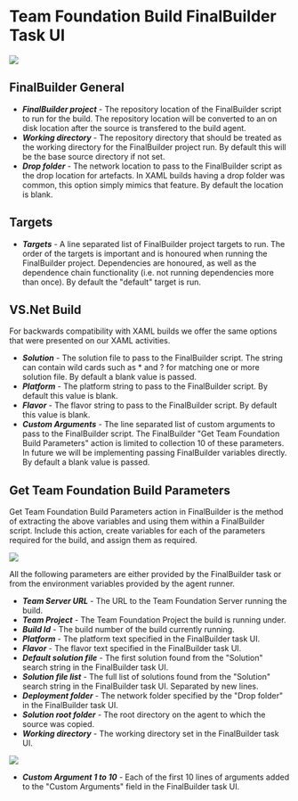 Team Foundation Build FinalBuilder Task UI
==========================================

![](https://github.com/VSoftTechnologies/FinalBuilderTFS/blob/master/docs/images/FinalBuilderTaskOptionsAll.png)

FinalBuilder General
----------------------

* ***FinalBuilder project*** - The repository location of the FinalBuilder script to run for the build. The repository location will be converted to an on disk location after the source is transfered to the build agent. 
* ***Working directory*** - The repository directory that should be treated as the working directory for the FinalBuilder project run. By default this will be the base source directory if not set. 
* ***Drop folder*** - The network location to pass to the FinalBuilder script as the drop location for artefacts. In XAML builds having a drop folder was common, this option simply mimics that feature. By default the location is blank. 

Targets
----------------------

* ***Targets*** - A line separated list of FinalBuilder project targets to run. The order of the targets is important and is honoured when running the FinalBuilder project. Dependencies are honoured, as well as the dependence chain functionality (i.e. not running dependencies more than once). By default the "default" target is run.

VS.Net Build
----------------------

For backwards compatibility with XAML builds we offer the same options that were presented on our XAML activities. 

* ***Solution*** - The solution file to pass to the FinalBuilder script. The string can contain wild cards such as * and ? for matching one or more solution file. By default a blank value is passed. 
* ***Platform*** - The platform string to pass to the FinalBuilder script. By default this value is blank. 
* ***Flavor*** - The flavor string to pass to the FinalBuilder script. By default this value is blank. 
* ***Custom Arguments*** - The line separated list of custom arguments to pass to the FinalBuilder script. The FinalBuilder "Get Team Foundation Build Parameters" action is limited to collection 10 of these parameters. In future we will be implementing passing FinalBuilder variables directly. By default a blank value is passed. 

Get Team Foundation Build Parameters
----------------------

Get Team Foundation Build Parameters action in FinalBuilder is the method of extracting the above variables and using them within a FinalBuilder script. Include this action, create variables for each of the parameters required for the build, and assign them as required. 

![](https://github.com/VSoftTechnologies/FinalBuilderTFS/blob/master/docs/images/GetTeamFoundationBuildParameters.png)

All the following parameters are either provided by the FinalBuilder task or from the environment variables provided by the agent runner.

* ***Team Server URL*** - The URL to the Team Foundation Server running the build.  
* ***Team Project*** - The Team Foundation Project the build is running under.   
* ***Build Id*** - The build number of the build currently running. 
* ***Platform*** - The platform text specified in the FinalBuilder task UI. 
* ***Flavor*** - The flavor text specified in the FinalBuilder task UI.
* ***Default solution file*** - The first solution found from the "Solution" search string in the FinalBuilder task UI.
* ***Solution file list*** - The full list of solutions found from the "Solution" search string in the FinalBuilder task UI. Separated by new lines. 
* ***Deployment folder*** - The network folder specified by the "Drop folder" in the FinalBuilder task UI.  
* ***Solution root folder*** - The root directory on the agent to which the source was copied. 
* ***Working directory*** - The working directory set in the FinalBuilder task UI. 

![](https://github.com/VSoftTechnologies/FinalBuilderTFS/blob/master/docs/images/GetTeamFoundationBuildParameters_CustomArgs.png)

* ***Custom Argument 1 to 10*** - Each of the first 10 lines of arguments added to the "Custom Arguments" field in the FinalBuilder task UI.